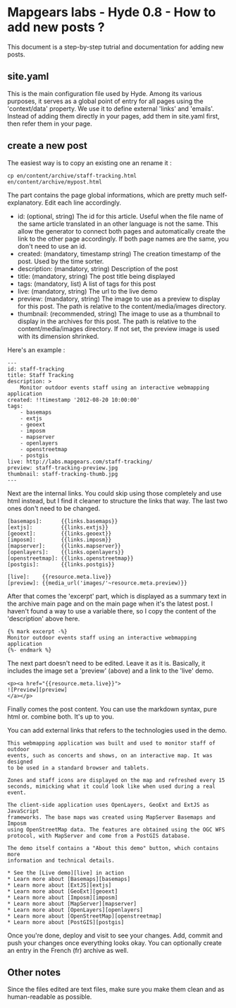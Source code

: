 Mapgears labs - Hyde 0.8 - How to add new posts ?
==================================================

This document is a step-by-step tutrial and documentation for adding new posts.


site.yaml
----------
This is the main configuration file used by Hyde. Among its various purposes, it
serves as a global point of entry for all pages using the 'context/data'
property. We use it to define external 'links' and 'emails'. Instead of adding
them directly in your pages, add them in site.yaml first, then refer them in
your page.

create a new post
------------------
The easiest way is to copy an existing one an rename it :

    cp en/content/archive/staff-tracking.html en/content/archive/mypost.html

The part contains the page global informations, which are pretty much
self-explanatory. Edit each line accordingly.

* id: (optional, string) The id for this article. Useful when the file name of
  the same article translated in an other language is not the same. This allow
  the generator to connect both pages and automatically create the link to the
  other page accordingly. If both page names are the same, you don't need to
  use an id.
* created: (mandatory, timestamp string) The creation timestamp of the post.
  Used by the time sorter.
* description: (mandatory, string) Description of the post
* title: (mandatory, string) The post title being displayed
* tags: (mandatory, list) A list of tags for this post
* live: (mandatory, string) The url to the live demo
* preview: (mandatory, string) The image to use as a preview to display for this
  post. The path is relative to the content/media/images directory.
* thumbnail: (recommended, string) The image to use as a thumbnail to display in
  the archives for this post. The path is relative to the content/media/images
  directory. If not set, the preview image is used with its dimension shrinked.

Here's an example :

    ---
    id: staff-tracking
    title: Staff Tracking
    description: >
        Monitor outdoor events staff using an interactive webmapping application
    created: !!timestamp '2012-08-20 10:00:00'
    tags:
        - basemaps
        - extjs
        - geoext
        - imposm
        - mapserver
        - openlayers
        - openstreetmap
        - postgis
    live: http://labs.mapgears.com/staff-tracking/
    preview: staff-tracking-preview.jpg
    thumbnail: staff-tracking-thumb.jpg
    ---
    
Next are the internal links. You could skip using those completely and use
html instead, but I find it cleaner to structure the links that way. The last
two ones don't need to be changed.

    [basemaps]:      {{links.basemaps}}
    [extjs]:         {{links.extjs}}
    [geoext]:        {{links.geoext}}
    [imposm]:        {{links.imposm}}
    [mapserver]:     {{links.mapserver}}
    [openlayers]:    {{links.openlayers}}
    [openstreetmap]: {{links.openstreetmap}}
    [postgis]:       {{links.postgis}}

    [live]:    {{resource.meta.live}}
    [preview]: {{media_url('images/'~resource.meta.preview)}}
    
After that comes the 'excerpt' part, which is displayed as a summary text in
the archive main page and on the main page when it's the latest post. I haven't
found a way to use a variable there, so I copy the content of the 'description'
above here.
    
    {% mark excerpt -%}
    Monitor outdoor events staff using an interactive webmapping application
    {%- endmark %}

The next part doesn't need to be edited. Leave it as it is. Basically, it
includes the image set a 'preview' (above) and a link to the 'live' demo.
    
    <p><a href="{{resource.meta.live}}">
    ![Preview][preview]
    </a></p>

Finally comes the post content. You can use the markdown syntax, pure html or.
combine both. It's up to you.

You can add external links that refers to the technologies used in the demo.

    This webmapping application was built and used to monitor staff of outdoor
    events, such as concerts and shows, on an interactive map. It was designed
    to be used in a standard browser and tablets.

    Zones and staff icons are displayed on the map and refreshed every 15
    seconds, mimicking what it could look like when used during a real event.

    The client-side application uses OpenLayers, GeoExt and ExtJS as JavaScript
    frameworks. The base maps was created using MapServer Basemaps and Imposm
    using OpenStreetMap data. The features are obtained using the OGC WFS
    protocol, with MapServer and come from a PostGIS database. 

    The demo itself contains a "About this demo" button, which contains more
    information and technical details.

    * See the [Live demo][live] in action
    * Learn more about [Basemaps][basemaps]
    * Learn more about [ExtJS][extjs]
    * Learn more about [GeoExt][geoext]
    * Learn more about [Imposm][imposm]
    * Learn more about [MapServer][mapserver]
    * Learn more about [OpenLayers][openlayers]
    * Learn more about [OpenStreetMap][openstreetmap]
    * Learn more about [PostGIS][postgis]

Once you're done, deploy and visit to see your changes. Add, commit and push
your changes once everything looks okay. You can optionally create an entry
in the French (fr) archive as well.
    

Other notes
------------
Since the files edited are text files, make sure you make them clean and as
human-readable as possible.